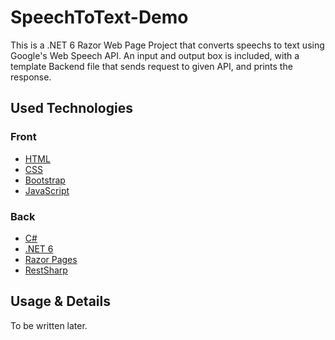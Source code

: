 # SpeechToText-Demo
This is a .NET 6 Razor Web Page Project that converts speechs to text using Google's Web Speech API. 
An input and output box is included, with a template Backend file that sends request to given API, and prints the response.

## Used Technologies

### Front
- [HTML](https://www.w3schools.com/html/)
- [CSS](https://www.w3schools.com/css/)
- [Bootstrap](https://getbootstrap.com/)
- [JavaScript](https://www.w3schools.com/js/)

### Back
- [C#](https://docs.microsoft.com/en-us/dotnet/csharp/tour-of-csharp/)
- [.NET 6](https://docs.microsoft.com/en-us/dotnet/core/introduction)
- [Razor Pages](https://docs.microsoft.com/en-us/aspnet/core/razor-pages/?view=aspnetcore-6.0&tabs=visual-studio)
- [RestSharp](https://restsharp.dev/)

## Usage & Details
To be written later.
